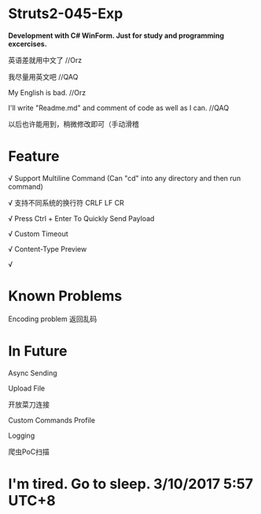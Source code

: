 # Struts2-045-Exp

**Development with C# WinForm. Just for study and programming excercises.**

英语差就用中文了  //Orz

我尽量用英文吧  //QAQ

My English is bad.  //Orz

I'll write "Readme.md" and comment of code as well as I can.   //QAQ

以后也许能用到，稍微修改即可（手动滑稽

# Feature

√ Support Multiline Command (Can "cd" into any directory and then run command)

√ 支持不同系统的换行符 CRLF LF CR

√ Press Ctrl + Enter To Quickly Send Payload

√ Custom Timeout

√ Content-Type Preview

√

# Known Problems

Encoding problem 返回乱码

# In Future

Async Sending

Upload File

开放菜刀连接

Custom Commands Profile

Logging

爬虫PoC扫描




# I'm tired. Go to sleep. 3/10/2017 5:57 UTC+8
